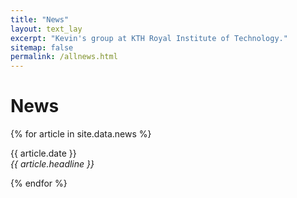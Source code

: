 ```yaml
---
title: "News"
layout: text_lay
excerpt: "Kevin's group at KTH Royal Institute of Technology."
sitemap: false
permalink: /allnews.html
---
```


# News

{% for article in site.data.news %}
<p>{{ article.date }} <br>
<em>{{ article.headline }}</em></p>
{% endfor %}
